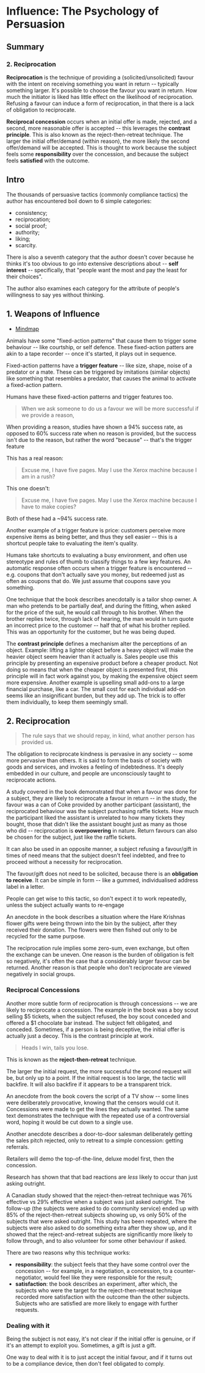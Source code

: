 # Influence: The Psychology of Persuasion

## Summary

### 2. Reciprocation

**Reciprocation** is the technique of providing a (solicited/unsolicited) favour with the intent on receiving something you want in return -- typically something larger. It's possible to choose the favour you want in return. How much the initiator is liked has little effect on the likelihood of reciprocation. Refusing a favour can induce a form of reciprocation, in that there is a lack of obligation to reciprocate.

**Reciprocal concession** occurs when an initial offer is made, rejected, and a second, more reasonable offer is accepted -- this leverages the **contrast principle**. This is also known as the reject-then-retreat technique. The larger the initial offer/demand (within reason), the more likely the second offer/demand will be accepted.  This is thought to work because the subject feels some **responsibility** over the concession, and because the subject feels **satisfied** with the outcome.

## Intro

The thousands of persuasive tactics (commonly compliance tactics) the author has encountered boil down to 6 simple categories:

* consistency;
* reciprocation;
* social proof;
* authority;
* liking;
* scarcity.

There is also a seventh category that the author doesn't cover because he thinks it's too obvious to go into extensive descriptions about -- **self interest** -- specifically, that "people want the most and pay the least for their choices".

The author also examines each category for the attribute of people's willingness to say yes without thinking.

## 1. Weapons of Influence

* [Mindmap][ch1-mindmap]

Animals have some "fixed-action patterns" that cause them to trigger some behaviour -- like courtship, or self defence. These fixed-action patters are akin to a tape recorder -- once it's started, it plays out in sequence.

Fixed-action patterns have a **trigger feature** -- like size, shape, noise of a predator or a mate. These can be triggered by imitations (similar objects) like something that resembles a predator, that causes the animal to activate a fixed-action pattern.

Humans have these fixed-action patterns and trigger features too.

> When we ask someone to do us a favour we will be more successful if we provide a reason,

When providing a reason, studies have shown a 94% success rate, as opposed to 60% success rate when no reason is provided, but the success isn't due to the reason, but rather the word "because" -- that's the trigger feature

This has a real reason:

> Excuse me, I have five pages. May I use the Xerox machine because I am in a rush?

This one doesn't:

> Excuse me, I have five pages. May I use the Xerox machine because I have to make copies?

Both of these had a ~94% success rate.

Another example of a trigger feature is price: customers perceive more expensive items as being better, and thus they sell easier -- this is a shortcut people take to evaluating the item's quality.

Humans take shortcuts to evaluating a busy environment, and often use stereotype and rules of thumb to classify things to a few key features. An automatic response often occurs when a trigger feature is encountered -- e.g. coupons that don't actually save you money, but redeemed just as often as coupons that do. We just assume that coupons save you something.

One technique that the book describes anecdotally is a tailor shop owner. A man who pretends to be partially deaf, and during the fitting, when asked for the price of the suit, he would call through to his brother. When the brother replies twice, through lack of hearing, the man would in turn quote an incorrect price to the customer -- half that of what his brother replied. This was an opportunity for the customer, but he was being duped.

The **contrast principle** defines a mechanism alter the perceptions of an object. Example: lifting a lighter object before a heavy object will make the heavier object seem heavier than it actually is. Sales people use this principle by presenting an expensive product before a cheaper product. Not doing so means that when the cheaper object is presented first, this principle will in fact work against you, by making the expensive object seem more expensive. Another example is upselling small add-ons to a large financial purchase, like a car. The small cost for each individual add-on seems like an insignificant burden, but they add up. The trick is to offer them individually, to keep them seemingly small. 
## 2. Reciprocation

> The rule says that we should repay, in kind, what another person has provided us.

The obligation to reciprocate kindness is pervasive in any society -- some more pervasive than others. It is said to form the basis of society with goods and services, and invokes a feeling of indebtedness. It's deeply embedded in our culture, and people are unconsciously taught to reciprocate actions.

A study covered in the book demonstrated that when a favour was done for a subject, they are likely to reciprocate a favour in return -- in the study, the favour was a can of Coke provided by another participant (assistant), the reciprocated behaviour was the subject purchasing raffle tickets. How much the participant liked the assistant is unrelated to how many tickets they bought, those that didn't like the assistant bought just as many as those who did -- reciprocation is **overpowering** in nature. Return favours can also be chosen for the subject, just like the raffle tickets.

It can also be used in an opposite manner, a subject refusing a favour/gift in times of need means that the subject doesn't feel indebted, and free to proceed without a necessity for reciprocation.

The favour/gift does not need to be solicited, because there is an **obligation to receive**. It can be simple in form -- like a gummed, individualised address label in a letter.

People can get wise to this tactic, so don't expect it to work repeatedly, unless the subject actually wants to re-engage

An anecdote in the book describes a situation where the Hare Krishnas flower gifts were being thrown into the bin by the subject, after they received their donation. The flowers were then fished out only to be recycled for the same purpose.

The reciprocation rule implies some zero-sum, even exchange, but often the exchange can be uneven. One reason is the burden of obligation is felt so negatively, it's often the case that a considerably larger favour can be returned. Another reason is that people who don't reciprocate are viewed negatively in social groups.

### Reciprocal Concessions

Another more subtle form of reciprocation is through concessions -- we are likely to reciprocate a concession. The example in the book was a boy scout selling $5 tickets, when the subject refused, the boy scout conceded and offered a $1 chocolate bar instead. The subject felt obligated, and conceded. Sometimes, if a person is being deceptive, the initial offer is actually just a decoy. This is the contrast principle at work.

> Heads I win, tails you lose.

This is known as the **reject-then-retreat** technique.

The larger the initial request, the more successful the second request will be, but only up to a point. If the initial request is too large, the tactic will backfire. It will also backfire if it appears to be a transparent trick.

An anecdote from the book covers the script of a TV show -- some lines were deliberately provocative, knowing that the censors would cut it. Concessions were made to get the lines they actually wanted. The same text demonstrates the technique with the repeated use of a controversial word, hoping it would be cut down to a single use.

Another anecdote describes a door-to-door salesman deliberately getting the sales pitch rejected, only to retreat to a simple concession: getting referrals.

Retailers will demo the top-of-the-line, deluxe model first, then the concession.

Research has shown that that bad reactions are *less* likely to occur than just asking outright.

A Canadian study showed that the reject-then-retreat technique was 76% effective vs 29% effective when a subject was just asked outright. The follow-up (the subjects were asked to do community service) ended up with 85% of the reject-then-retreat subjects showing up, vs only 50% of the subjects that were asked outright. This study has been repeated, where the subjects were also asked to do something extra after they show up, and it showed that the reject-and-retreat subjects are significantly more likely to follow through, and to also volunteer for some other behaviour if asked.


There are two reasons why this technique works:

* **responsibility**: the subject feels that they have some control over the concession -- for example, in a negotiation, a concession, to a counter-negotiator, would feel like they were responsible for the result;
* **satisfaction**: the book describes an experiment, after which, the subjects who were the target for the reject-then-retreat technique recorded more satisfaction with the outcome than the other subjects. Subjects who are satisfied are more likely to engage with further requests.

### Dealing with it

Being the subject is not easy, it's not clear if the initial offer is genuine, or if it's an attempt to exploit you. Sometimes, a gift is just a gift.

One way to deal with it is to just accept the initial favour, and if it turns out to be a compliance device, then don't feel obligated to comply.


[ch1-mindmap]: 1-weapons-of-influence/mindmap.png?raw=true
